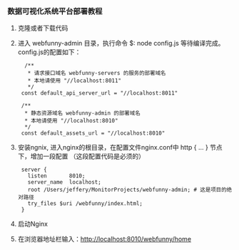 ### 数据可视化系统平台部署教程

1. 克隆或者下载代码

2. 进入 webfunny-admin 目录，执行命令 $: node config.js  等待编译完成。 config.js的配置如下：
         
         /**
          * 请求接口域名 webfunny-servers 的服务的部署域名
          * 本地请使用 "//localhost:8011"
          */
        const default_api_server_url = "//localhost:8011"

        /**
         * 静态资源域名 webfunny-admin 的部署域名
         * 本地请使用 "//localhost:8010"
         */
        const default_assets_url = "//localhost:8010"

3. 安装ngnix, 进入nginx的根目录，在配置文件nginx.conf中 http { ... } 节点下，增加一段配置 （这段配置代码是必须的）

        server {
          listen       8010;
          server_name  localhost;
          root /Users/jeffery/MonitorProjects/webfunny-admin; # 这是项目的绝对路径
          try_files $uri /webfunny/index.html;
        }
    
4. 启动Nginx

5. 在浏览器地址栏输入：[http://localhost:8010/webfunny/home](http://localhost:8010/webfunny/home)
